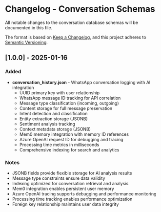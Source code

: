 # Changelog - Conversation Schemas

All notable changes to the conversation database schemas will be documented in this file.

The format is based on [Keep a Changelog](https://keepachangelog.com/en/1.0.0/),
and this project adheres to [Semantic Versioning](https://semver.org/spec/v2.0.0.html).

## [1.0.0] - 2025-01-16

### Added
- **conversation_history.json** - WhatsApp conversation logging with AI integration
  - UUID primary key with user relationship
  - WhatsApp message ID tracking for API correlation
  - Message type classification (incoming, outgoing)
  - Content storage for full message preservation
  - Intent detection and classification
  - Entity extraction storage (JSONB)
  - Sentiment analysis tracking
  - Context metadata storage (JSONB)
  - Mem0 memory integration with memory ID references
  - Azure OpenAI request ID for debugging and tracing
  - Processing time metrics in milliseconds
  - Comprehensive indexing for search and analytics

### Notes
- JSONB fields provide flexible storage for AI analysis results
- Message type constraints ensure data validity
- Indexing optimized for conversation retrieval and analysis
- Mem0 integration enables persistent user memory
- Azure OpenAI tracing supports debugging and performance monitoring
- Processing time tracking enables performance optimization
- Foreign key relationship maintains user data integrity 